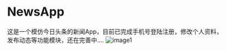 # NewsApp
这是一个模仿今日头条的新闻App，目前已完成手机号登陆注册，修改个人资料，发布动态等功能模块，还在完善中....
![image1](/Users/alexanderlee/Downloads/7C980442-D08D-4C1D-B8BD-F1A3D7D2BA61.png)
